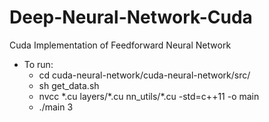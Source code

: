 # Deep-Neural-Network-Cuda
Cuda Implementation of Feedforward Neural Network

- To run: 
  - cd cuda-neural-network/cuda-neural-network/src/ 
  - sh get_data.sh 
  - nvcc \*.cu layers/\*.cu nn_utils/\*.cu -std=c++11 -o main 
  - ./main 3 
